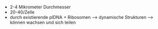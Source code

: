 - 2-4 Mikrometer Durchmesser 
- 20-40/Zelle
- durch existierende plDNA + Ribosomen 
	--> dynamische Strukturen --> können wachsen und sich teilen 